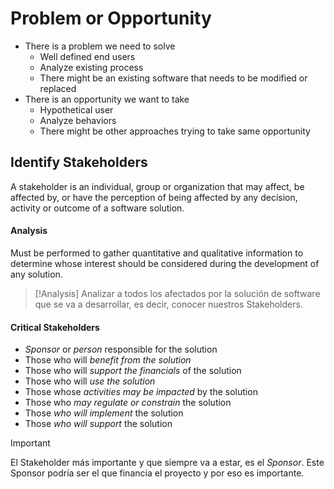 # Problem or Opportunity
- There is a problem we need to solve
	- Well defined end users
	- Analyze existing process
	- There might be an existing software that needs to be modified or replaced
- There is an opportunity we want to take
	- Hypothetical user
	- Analyze behaviors
	- There might be other approaches trying to take same opportunity
## Identify Stakeholders
A stakeholder is an individual, group or organization that may affect, be affected by, or have the perception of being affected by any decision,  activity or outcome of a software solution.
#### Analysis
Must be performed to gather quantitative and qualitative information to determine whose interest should be considered during the development of any solution.

>[!Analysis]
>Analizar a todos los afectados por la solución de software que se va a desarrollar, es decir, conocer nuestros Stakeholders.
#### Critical Stakeholders
- *Sponsor* or *person* responsible for the solution
- Those who will *benefit from the solution*
- Those who will *support the financials* of the solution
- Those who will *use the solution*
- Those whose *activities may be impacted* by the solution
- Those who *may regulate or constrain* the solution
- Those *who will implement* the solution
- Those *who will support* the solution

>[!Important]
>El Stakeholder más importante y que siempre va a estar, es el *Sponsor*. Este Sponsor podría ser el que financia el proyecto y por eso es importante.

